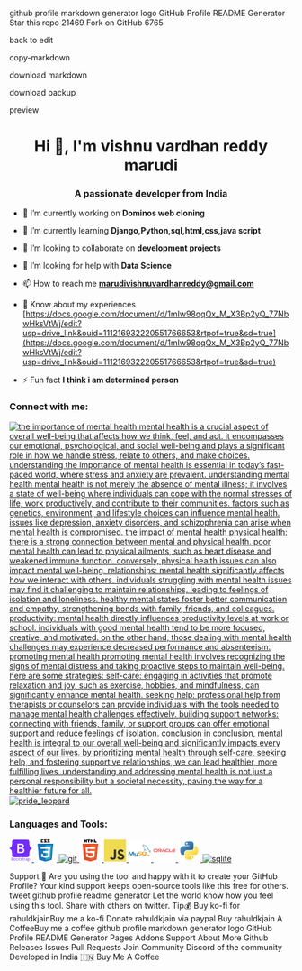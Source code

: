 github profile markdown generator logo
GitHub Profile README Generator
Star this repo
21469
Fork on GitHub
6765

back to edit

copy-markdown

download markdown

download backup

preview
<h1 align="center">Hi 👋, I'm vishnu vardhan reddy marudi</h1>
<h3 align="center">A passionate developer from India</h3>

- 🔭 I’m currently working on **Dominos web cloning**

- 🌱 I’m currently learning **Django,Python,sql,html,css,java script**

- 👯 I’m looking to collaborate on **development projects**

- 🤝 I’m looking for help with **Data Science**

- 📫 How to reach me **marudivishnuvardhanreddy@gmail.com**

- 📄 Know about my experiences [https://docs.google.com/document/d/1mIw98qqQx_M_X3Bp2yQ_77NbwHksVtWj/edit?usp=drive_link&ouid=111216932220551766653&rtpof=true&sd=true](https://docs.google.com/document/d/1mIw98qqQx_M_X3Bp2yQ_77NbwHksVtWj/edit?usp=drive_link&ouid=111216932220551766653&rtpof=true&sd=true)

- ⚡ Fun fact **I think i am determined person**

<h3 align="left">Connect with me:</h3>
<p align="left">
<a href="https://linkedin.com/in/the importance of mental health mental health is a crucial aspect of overall well-being that affects how we think, feel, and act. it encompasses our emotional, psychological, and social well-being and plays a significant role in how we handle stress, relate to others, and make choices. understanding the importance of mental health is essential in today’s fast-paced world, where stress and anxiety are prevalent. understanding mental health mental health is not merely the absence of mental illness; it involves a state of well-being where individuals can cope with the normal stresses of life, work productively, and contribute to their communities. factors such as genetics, environment, and lifestyle choices can influence mental health. issues like depression, anxiety disorders, and schizophrenia can arise when mental health is compromised. the impact of mental health physical health: there is a strong connection between mental and physical health. poor mental health can lead to physical ailments, such as heart disease and weakened immune function. conversely, physical health issues can also impact mental well-being. relationships: mental health significantly affects how we interact with others. individuals struggling with mental health issues may find it challenging to maintain relationships, leading to feelings of isolation and loneliness. healthy mental states foster better communication and empathy, strengthening bonds with family, friends, and colleagues. productivity: mental health directly influences productivity levels at work or school. individuals with good mental health tend to be more focused, creative, and motivated. on the other hand, those dealing with mental health challenges may experience decreased performance and absenteeism. promoting mental health promoting mental health involves recognizing the signs of mental distress and taking proactive steps to maintain well-being. here are some strategies: self-care: engaging in activities that promote relaxation and joy, such as exercise, hobbies, and mindfulness, can significantly enhance mental health. seeking help: professional help from therapists or counselors can provide individuals with the tools needed to manage mental health challenges effectively. building support networks: connecting with friends, family, or support groups can offer emotional support and reduce feelings of isolation. conclusion in conclusion, mental health is integral to our overall well-being and significantly impacts every aspect of our lives. by prioritizing mental health through self-care, seeking help, and fostering supportive relationships, we can lead healthier, more fulfilling lives. understanding and addressing mental health is not just a personal responsibility but a societal necessity, paving the way for a healthier future for all." target="blank"><img align="center" src="https://raw.githubusercontent.com/rahuldkjain/github-profile-readme-generator/master/src/images/icons/Social/linked-in-alt.svg" alt="the importance of mental health mental health is a crucial aspect of overall well-being that affects how we think, feel, and act. it encompasses our emotional, psychological, and social well-being and plays a significant role in how we handle stress, relate to others, and make choices. understanding the importance of mental health is essential in today’s fast-paced world, where stress and anxiety are prevalent. understanding mental health mental health is not merely the absence of mental illness; it involves a state of well-being where individuals can cope with the normal stresses of life, work productively, and contribute to their communities. factors such as genetics, environment, and lifestyle choices can influence mental health. issues like depression, anxiety disorders, and schizophrenia can arise when mental health is compromised. the impact of mental health physical health: there is a strong connection between mental and physical health. poor mental health can lead to physical ailments, such as heart disease and weakened immune function. conversely, physical health issues can also impact mental well-being. relationships: mental health significantly affects how we interact with others. individuals struggling with mental health issues may find it challenging to maintain relationships, leading to feelings of isolation and loneliness. healthy mental states foster better communication and empathy, strengthening bonds with family, friends, and colleagues. productivity: mental health directly influences productivity levels at work or school. individuals with good mental health tend to be more focused, creative, and motivated. on the other hand, those dealing with mental health challenges may experience decreased performance and absenteeism. promoting mental health promoting mental health involves recognizing the signs of mental distress and taking proactive steps to maintain well-being. here are some strategies: self-care: engaging in activities that promote relaxation and joy, such as exercise, hobbies, and mindfulness, can significantly enhance mental health. seeking help: professional help from therapists or counselors can provide individuals with the tools needed to manage mental health challenges effectively. building support networks: connecting with friends, family, or support groups can offer emotional support and reduce feelings of isolation. conclusion in conclusion, mental health is integral to our overall well-being and significantly impacts every aspect of our lives. by prioritizing mental health through self-care, seeking help, and fostering supportive relationships, we can lead healthier, more fulfilling lives. understanding and addressing mental health is not just a personal responsibility but a societal necessity, paving the way for a healthier future for all." height="30" width="40" /></a>
<a href="https://www.codechef.com/users/pride_leopard" target="blank"><img align="center" src="https://cdn.jsdelivr.net/npm/simple-icons@3.1.0/icons/codechef.svg" alt="pride_leopard" height="30" width="40" /></a>
</p>

<h3 align="left">Languages and Tools:</h3>
<p align="left"> <a href="https://getbootstrap.com" target="_blank" rel="noreferrer"> <img src="https://raw.githubusercontent.com/devicons/devicon/master/icons/bootstrap/bootstrap-plain-wordmark.svg" alt="bootstrap" width="40" height="40"/> </a> <a href="https://www.w3schools.com/css/" target="_blank" rel="noreferrer"> <img src="https://raw.githubusercontent.com/devicons/devicon/master/icons/css3/css3-original-wordmark.svg" alt="css3" width="40" height="40"/> </a> <a href="https://git-scm.com/" target="_blank" rel="noreferrer"> <img src="https://www.vectorlogo.zone/logos/git-scm/git-scm-icon.svg" alt="git" width="40" height="40"/> </a> <a href="https://www.w3.org/html/" target="_blank" rel="noreferrer"> <img src="https://raw.githubusercontent.com/devicons/devicon/master/icons/html5/html5-original-wordmark.svg" alt="html5" width="40" height="40"/> </a> <a href="https://developer.mozilla.org/en-US/docs/Web/JavaScript" target="_blank" rel="noreferrer"> <img src="https://raw.githubusercontent.com/devicons/devicon/master/icons/javascript/javascript-original.svg" alt="javascript" width="40" height="40"/> </a> <a href="https://www.mysql.com/" target="_blank" rel="noreferrer"> <img src="https://raw.githubusercontent.com/devicons/devicon/master/icons/mysql/mysql-original-wordmark.svg" alt="mysql" width="40" height="40"/> </a> <a href="https://www.oracle.com/" target="_blank" rel="noreferrer"> <img src="https://raw.githubusercontent.com/devicons/devicon/master/icons/oracle/oracle-original.svg" alt="oracle" width="40" height="40"/> </a> <a href="https://www.python.org" target="_blank" rel="noreferrer"> <img src="https://raw.githubusercontent.com/devicons/devicon/master/icons/python/python-original.svg" alt="python" width="40" height="40"/> </a> <a href="https://www.sqlite.org/" target="_blank" rel="noreferrer"> <img src="https://www.vectorlogo.zone/logos/sqlite/sqlite-icon.svg" alt="sqlite" width="40" height="40"/> </a> </p>

Support 🙏
Are you using the tool and happy with it to create your GitHub Profile?
Your kind support keeps open-source tools like this free for others.
tweet github profile readme generator
Let the world know how you feel using this tool. Share with others on twitter.
Tip💰
Buy ko-fi for rahuldkjainBuy me a ko-fi
Donate rahuldkjain via paypal
Buy rahuldkjain A CoffeeBuy me a coffee
github profile markdown generator logo
GitHub Profile README Generator
Pages
Addons
Support
About
More
Github
Releases
Issues
Pull Requests
Join Community
Discord of the community
Developed in India 🇮🇳
Buy Me A Coffee
